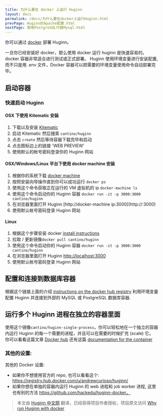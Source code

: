 ```yaml
---
title: 为什么要在 docker 上运行 Huginn
layout: docs
permalink: /docs/为什么要在docker上运行Huginn.html
prevPage: Huginn的Apache配置.html
nextPage: 使用PostgreSQL代替Mysql.html
---
```


你可以通过 [docker](http://www.docker.com/) 部署 Huginn。

一旦你已经安装好 docker，那么使用 docker 运行 huginn 是快速容易的。 docker 容器非常适合进行测试或正式部署。 Huginn 使用环境变量进行安装配置, 而不只是用 .env 文件，Docker 容器可以把需要的环境变量使用命令自动部署完毕。

## 启动容器

### 快速启动 Huginn

#### OSX 下使用 Kitematic 安装

1. 下载以及安装 [Kitematic](https://www.docker.com/docker-kitematic)
2. 启动 Kitematic 然后搜索 `cantino/huginn`
3. 点击 `create` 然后等待容器下载完毕和启动
4. 点击图标边上的链接 'WEB PREVIEW'
5. 使用默认的帐号密码登录你的 Huginn 网站

#### OSX/Windows/Linux 平台下使用 docker machine 安装

1. 根据你的系统下载 [docker machine](https://docs.docker.com/machine/#installation) 
2. 按照安装向导操作直到你可以成功运行 `docker ps`
3. 使用这个命令获取正在运行的 VM 虚拟机的 ip `docker-machine ls`
4. 使用这个命令启动你的 Huginn 容器 `docker run -it -p 3000:3000 cantino/huginn`
5. 在浏览器里面打开 Huginn [http://docker-machine ip:3000](http://<docker-machine ip>:3000)
6. 使用默认帐号密码登录 Huginn 网站

#### Linux

1. 根据这个步骤安装 docker [install instructions](https://docs.docker.com/installation/)
2. 拉取 / 更新镜像`docker pull cantino/huginn`
2. 使用这个命令启动你的 Huginn 容器 `docker run -it -p 3000:3000 cantino/huginn`
3. 在浏览器里面打开 Huginn [http://localhost:3000](http://localhost:3000)
4. 使用默认帐号密码登录 Huginn 网站

## 配置和连接到数据库容器

根据这个链接上面的介绍 [instructions on the docker hub registry](https://registry.hub.docker.com/u/cantino/huginn/) 利用环境变量配置 Huginn 并连接到外部的 MySQL 或 PostgreSQL 数据库容器.

## 运行多个 Huginn 进程在独立的容器里面

使用这个镜像`cantino/huginn-single-process`，你可以轻松地在一个独立的容器内运行 Huginn 的每一个需要的进程，并且可以在需要的时候扩充 (scale) 它。 你可以看看这篇文章 [Docker hub](https://hub.docker.com/r/cantino/huginn-single-process/) 还有这篇 [documentation for the container](https://github.com/cantino/huginn/tree/master/docker/single-process)

### 其他的设置:

其他的 Docker 设置:

* 如果你不想使用官方的 repo, 也可以看看这个: https://registry.hub.docker.com/u/andrewcurioso/huginn/
* 如果你想在单独的容器内运行 Huginn 的 web 进程和 job worker 进程, 这里也有别的方法 https://github.com/hackedu/huginn-docker。

> 本文由 [Huginn 中文网](http://huginn.cn) 翻译，已经获得项目作者授权，项目原文访问 [Why run Huginn with docker](https://github.com/cantino/huginn/blob/master/doc/docker/install.md)

